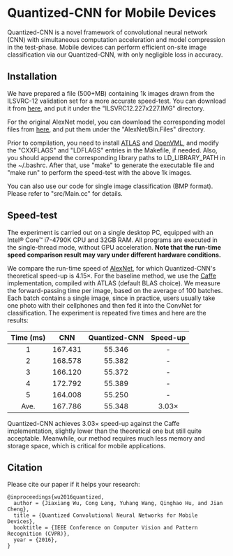 # Quantized-CNN for Mobile Devices

Quantized-CNN is a novel framework of convolutional neural network (CNN) with simultaneous computation acceleration and model compression in the test-phase. Mobile devices can perform efficient on-site image classification via our Quantized-CNN, with only negligible loss in accuracy.

## Installation

We have prepared a file (500+MB) containing 1k images drawn from the ILSVRC-12 validation set for a more accurate speed-test. You can download it from [here](https://1drv.ms/u/s!Ahwjm8lejJYNp79irrjHGEmylB4F7w), and put it under the "ILSVRC12.227x227.IMG" directory.

For the original AlexNet model, you can download the corresponding model files from [here](https://1drv.ms/u/s!Ahwjm8lejJYNraoZ8qoxy4VUGzsL7Q), and put them under the "AlexNet/Bin.Files" directory.

Prior to compilation, you need to install [ATLAS](http://math-atlas.sourceforge.net) and [OpenVML](https://github.com/xianyi/OpenVML), and modify the "CXXFLAGS" and "LDFLAGS" entries in the Makefile, if needed. Also, you should append the corresponding library paths to LD\_LIBRARY\_PATH in the ~/.bashrc. After that, use "make" to generate the executable file and "make run" to perform the speed-test with the above 1k images.

You can also use our code for single image classification (BMP format). Please refer to "src/Main.cc" for details.

## Speed-test

The experiment is carried out on a single desktop PC, equipped with an Intel&reg; Core&trade; i7-4790K CPU and 32GB RAM. All programs are executed in the single-thread mode, without GPU acceleration. **Note that the run-time speed comparison result may vary under different hardware conditions.**

We compare the run-time speed of [AlexNet](http://papers.nips.cc/paper/4824-imagenet-classification-with-deep-convolutional-neural-networks), for which Quantized-CNN's theoretical speed-up is 4.15&times;. For the baseline method, we use the [Caffe](http://caffe.berkeleyvision.org/) implementation, compiled with ATLAS (default BLAS choice). We measure the forward-passing time per image, based on the average of 100 batches. Each batch contains a single image, since in practice, users usually take one photo with their cellphones and then fed it into the ConvNet for classification. The experiment is repeated five times and here are the results:

| Time (ms) |     CNN | Quantized-CNN |    Speed-up |
|:---------:|:-------:|:-------------:|:-----------:|
|         1 | 167.431 |        55.346 |           - |
|         2 | 168.578 |        55.382 |           - |
|         3 | 166.120 |        55.372 |           - |
|         4 | 172.792 |        55.389 |           - |
|         5 | 164.008 |        55.250 |           - |
|       Ave.| 167.786 |        55.348 | 3.03&times; |

Quantized-CNN achieves 3.03&times; speed-up against the Caffe implementation, slightly lower than the theoretical one but still quite acceptable. Meanwhile, our method requires much less memory and storage space, which is critical for mobile applications.

## Citation

Please cite our paper if it helps your research:

    @inproceedings{wu2016quantized,
      author = {Jiaxiang Wu, Cong Leng, Yuhang Wang, Qinghao Hu, and Jian Cheng},
      title = {Quantized Convolutional Neural Networks for Mobile Devices},
      booktitle = {IEEE Conference on Computer Vision and Pattern Recognition (CVPR)},
      year = {2016},
    }
